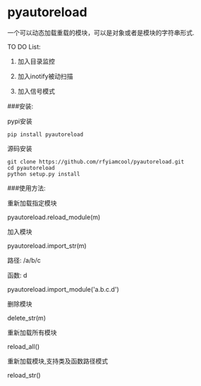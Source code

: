 # pyautoreload
一个可以动态加载重载的模块，可以是对象或者是模块的字符串形式.

TO DO List:

1.  加入目录监控

2.  加入inotify被动扫描

3.  加入信号模式

###安装:

pypi安装
```
pip install pyautoreload
```
源码安装
```
git clone https://github.com/rfyiamcool/pyautoreload.git
cd pyautoreload
python setup.py install
```


###使用方法:

重新加载指定模块

pyautoreload.reload_module(m)

加入模块

pyautoreload.import_str(m)

路径: /a/b/c

函数: d

pyautoreload.import_module('a.b.c.d')

删除模块

delete_str(m)

重新加载所有模块

reload_all()

重新加载模块,支持类及函数路径模式

reload_str()

